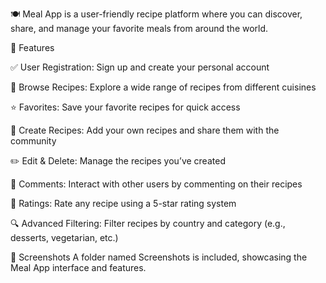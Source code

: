 
🍽️ Meal App is a user-friendly recipe platform where you can discover, share, and manage your favorite meals from around the world.

🔑 Features

✅ User Registration: Sign up and create your personal account

📖 Browse Recipes: Explore a wide range of recipes from different cuisines

⭐ Favorites: Save your favorite recipes for quick access

📝 Create Recipes: Add your own recipes and share them with the community

✏️ Edit & Delete: Manage the recipes you’ve created

💬 Comments: Interact with other users by commenting on their recipes

🌟 Ratings: Rate any recipe using a 5-star rating system

🔍 Advanced Filtering: Filter recipes by country and category (e.g., desserts, vegetarian, etc.)

📸 Screenshots
A folder named Screenshots is included, showcasing the Meal App interface and features.
